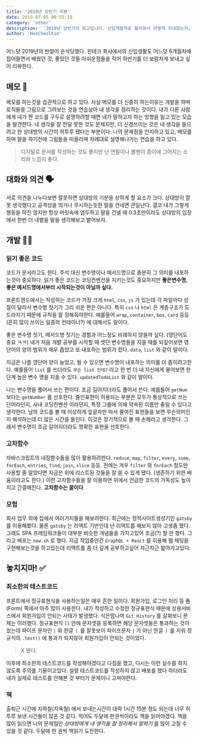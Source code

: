 ```yaml
---
title: '2019년 상반기 리뷰'
date: 2019-07-05 00:55:19
category: 'other'
description:  '2019년 상반기의 회고입니다. 신입개발자로 들어와서 어떻게 지내왔는지, 무엇을 배웠는지 살펴보고 목표를 세우고 싶어 회고합니다.'
author: 'HeeCheolKim'
---
```


어느덧 2019년의 반절이 순삭당했다. 핀테크 회사에서의 신입생활도 어느덧 6개월차에 접어들면서 배웠던 것, 좋았던 것들 아쉬운점들을 적어 하반기를 더 보람차게 보내고 싶어 리뷰한다.

## 메모 📝

메모를 하는것을 습관적으로 하고 있다. 사실 메모를 더 신중히 하는이유는 개발을 하며 로직들을 그림으로 그려보는 것을 연습삼아 내 생각을 정리하는 것이다. 내가 다른 사람에게 내가 짠 코드를 구두로 설명하려할 때면 내가 말하고자 하는 방향을 잃고 있는 모습을 발견한다. 내 생각을 잘 전달 못한 것도 문제지만, 더 신경쓰이는 것은 내 생각을 들으려고 한 상대방의 시간이 허투루 됐다는 부분이다. 나의 문제점을 인지하고 있고, 메모를 하며 말을 하기전에 그림들을 떠올리며 차례대로 설명해나가는 연습을 하고 있다.

> 디지털로 문서를 작성하는 것도 좋지만 난 연필이나 볼펜이 종이에 그어지는 소리와 느낌이 좋다.

## 대화와 의견 🗣

서로 의견을 나누다보면 잘못하면 상대방의 기분을 상하게 할 요소가 크다. 상대방이 잘 못 생각했다고 공격성을 띄거나 무시하는듯한 말을 건네면 큰일난다. 결코 내가 그렇게 행동을 하진 않지만 항상 머릿속에 염두하고 말을 건넬 때 0.3초만이라도 상대방의 입장에서 한번 더 내뱉을 말을 생각해보고 뱉어보자.

## 개발 👨‍💻

### 읽기 좋은 코드

코드가 문서라고도 한다. 주석 대신 변수명이나 메서드명으로 충분히 그 의미를 내포하는것이 중요하다. 읽기 좋은 코드는 코딩컨벤션을 지키는것도 중요하지만 **좋은변수명, 좋은 메서드명에서부터 시작되는것이 아닐까 싶다.**

프론트엔드에서는 작성하는 코드가 가장 크게 `html`, `css`, `js` 가 있는데 각 파일마다 성질이 달라서 변수명 짓기가 그리 쉬운 편은 아니다. 특히 `css` 나 `html` 은 계층구조가 도드라지기 때문에 규칙을 잘 정해줘야한다. 예를들어 `wrap`, `container`, `box`, `card` 등등(흔히 많이 쓰이는 일종의 컨테이너?) 에 대해서도 말이다.

좋은 변수명 짓기, 메서드명 짓기는 경험과 어느정도 비례하지 않을까 싶다. (영단어도 중요 ㅋㅋ) 내가 처음 개발 공부를 시작할 때 썻던 변수명들을 지을 때를 되짚어보면 영단어의 양의 범위가 매우 좁았고 또 내포하는 범위가 컸다. `data`, `list` 와 같이 말이다.

지금은 나름 영단어 양이 늘었고, 될 수 있으면 변수명이 내포하는 의미를 더 좁히려고한다. 예를들어 `list` 를 쓰더라도 `무슨 list 인데?` 라고 한 번 더 내 자신에게 물어보면 한 단계 높은 변수 명을 지을 수 있다. `updatedTodoList` 와 같이 말이다.

나는 변수명을 풀어서 쓰는 편이다. 조금 길어지더라도 풀어서 쓴다. 예를들어 `getNum` 보다는 `getNumber` 를 선호한다. 줄인표현이 허용되는 부분은 모두가 통상적으로 쓰는 단어라던지, 사내 코딩컨벤션 이라던지, 특정 그룹에 의해 약속된 이름만 줄일 수 있다고 생각한다. 남의 코드를 볼 때 이상하게 앞글자만 따서 줄여진 표현들을 보면 무슨의미인지 해석하는데 더 많은 시간을 들인다. 이것은 장기적으로 볼 때 손해라고 생각한다. 그래서 변수명이 조금 길어지더라도 명확한 표현을 선호한다.

### 고차함수

자바스크립트의 내장함수들을 많이 활용하려한다. `reduce`, `map`, `filter`, `every`, `some`, `forEach`, `entries`, `find`, `join`, `slice` 등등. 전에는 겨우 `filter` 와 `forEach` 정도만 사용할 줄 알았다면 지금은 위에 리스트된 것들을 잘 쓸 수 있게 됐다. (생존하기 위한 배움이라고도 한다.) 이런 고차함수들을 잘 이용하면 위에서 언급한 코드의 가독성도 높아지고 간결해진다. **고차함수는 꿀이다**

### 모험

회사 업무 외에 집에서 여러가지들을 해보려한다. 최근에는 정적사이트생성기인 `gatsby` 를 이용해봤다. 물론 `gatsby` 는 리액트 기반인데 난 리액트를 해보지 않아 고생좀 했다. 그래도 SPA 프레임워크들이 대부분 비슷한 개념들을 가지고있어 조금(?) 할 만 했다. 그리고 배포는 `now.sh` 로 했다. 지금 작업중인건 `GraphQL + React` 를 이용해 웹 채팅을 구현해보는것을 하고있는데 리액트를 좀 더 깊게 공부하고싶어 차근차근 밟아가고있다.

## 놓치지마! ✅

### 최소한의 테스트코드

프론트에서 정규표현식을 사용하는일은 매우 흔한 일이다. 회원가입, 로그인 처리 등 폼(Form) 쪽에서 아주 많이 사용한다. 내가 작성하고 수정한 정규표현식 때문에 상용서비스에서 회원가입이 안되는 사태가 발생했다. 식은땀나며 `Git History` 를 살펴보니 문제는 이러했다. 정규표현식 `[]` 안에 문자셋을 등록하면 해당 문자셋들은 통과하는 것이었는데 파이프 문자인 `|` 와 한글 `ㅣ` 를 잘못보아 파이프문자 `|` 가 아닌 한글 `ㅣ` 를 지워 정규식의 `.test()` 에 통과가 되지않아 회원가입이 안되는 것이었다.

> X 됐다.

이후에 최소한의 테스트코드를 작성해야겠다고 다짐을 했고, 다시는 이런 실수를 하지 않도록 주의를 기울이고있다. 설령 테스트코드를 작성하지 않고 배포를 했다 하더라도 내가 실제로 테스트를 안해본 것 부터가 문제이니 고쳐야한다.

### 책

출퇴근 시간에 지하철(지옥철) 에서 보내는시간이 대략 1시간 15분 정도 되는데 너무 허투루 보낸 시간들이 많은 것 같다. 적어도 두달에 한권씩이라도 책을 읽어야겠다. 책을 많이 읽으면 나의 문제점인 _상대방에게 내 생각을 잘 정리해서 말하기_ 를 많이 고칠 수 있을 것 같다. 두달에 한 권씩 책읽기 도전한다.
